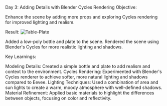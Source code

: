 Day 3: Adding Details with Blender Cycles Rendering
Objective:

Enhance the scene by adding more props and exploring Cycles rendering for improved lighting and realism.


Result:
<img src="https://i.ibb.co/YBpR7Qh/Table-Plate.png" alt="Table-Plate" border="0">


Added a low-poly bottle and plate to the scene.
Rendered the scene using Blender's Cycles for more realistic lighting and shadows.

Key Learnings:

Modeling Details: Created a simple bottle and plate to add realism and context to the environment.
Cycles Rendering: Experimented with Blender's Cycles renderer to achieve softer, more natural lighting and shadows compared to Eevee.
Lighting Techniques: Used a combination of area and sun lights to create a warm, moody atmosphere with well-defined shadows.
Material Refinement: Applied basic materials to highlight the differences between objects, focusing on color and reflectivity.
